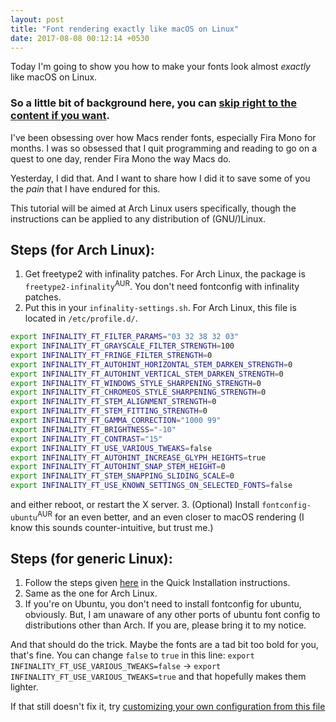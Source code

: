 ```yaml
---
layout: post
title: "Font rendering exactly like macOS on Linux"
date: 2017-08-08 00:12:14 +0530
---
```


Today I'm going to show you how to make your fonts look almost *exactly* like macOS on Linux.

### So a little bit of background here, you can [skip right to the content if you want]().

I've been obsessing over how Macs render fonts, especially Fira Mono for months. I was so obsessed that I quit programming and reading to go on a quest to one day, render Fira Mono the way Macs do.

Yesterday, I did that. And I want to share how I did it to save some of you the *pain* that I have endured for this.

This tutorial will be aimed at Arch Linux users specifically, though the instructions can be applied to any distribution of (GNU/)Linux.


## Steps (for Arch Linux):

1. Get freetype2 with infinality patches. For Arch Linux, the package is `freetype2-infinality`<sup>AUR</sup>. You don't need fontconfig with infinality patches.
2. Put this in your `infinality-settings.sh`. For Arch Linux, this file is located in `/etc/profile.d/`.
```sh
export INFINALITY_FT_FILTER_PARAMS="03 32 38 32 03"
export INFINALITY_FT_GRAYSCALE_FILTER_STRENGTH=100
export INFINALITY_FT_FRINGE_FILTER_STRENGTH=0
export INFINALITY_FT_AUTOHINT_HORIZONTAL_STEM_DARKEN_STRENGTH=0
export INFINALITY_FT_AUTOHINT_VERTICAL_STEM_DARKEN_STRENGTH=0
export INFINALITY_FT_WINDOWS_STYLE_SHARPENING_STRENGTH=0
export INFINALITY_FT_CHROMEOS_STYLE_SHARPENING_STRENGTH=0
export INFINALITY_FT_STEM_ALIGNMENT_STRENGTH=0
export INFINALITY_FT_STEM_FITTING_STRENGTH=0
export INFINALITY_FT_GAMMA_CORRECTION="1000 99"
export INFINALITY_FT_BRIGHTNESS="-10"
export INFINALITY_FT_CONTRAST="15"
export INFINALITY_FT_USE_VARIOUS_TWEAKS=false
export INFINALITY_FT_AUTOHINT_INCREASE_GLYPH_HEIGHTS=true
export INFINALITY_FT_AUTOHINT_SNAP_STEM_HEIGHT=0
export INFINALITY_FT_STEM_SNAPPING_SLIDING_SCALE=0
export INFINALITY_FT_USE_KNOWN_SETTINGS_ON_SELECTED_FONTS=false
```
and either reboot, or restart the X server.
3. (Optional) Install `fontconfig-ubuntu`<sup>AUR</sup> for an even better, and an even closer to macOS rendering (I know this sounds counter-intuitive, but trust me.)

## Steps (for generic Linux):
1. Follow the steps given [here](https://github.com/bohoomil/fontconfig-ultimate) in the Quick Installation instructions.
2. Same as the one for Arch Linux.
3. If you're on Ubuntu, you don't need to install fontconfig for ubuntu, obviously. But, I am unaware of any other ports of ubuntu font config to distributions other than Arch. If you are, please bring it to my notice.


And that should do the trick. Maybe the fonts are a tad bit too bold for you, that's fine. You can change `false` to `true` in this line:
`export INFINALITY_FT_USE_VARIOUS_TWEAKS=false` -> `export INFINALITY_FT_USE_VARIOUS_TWEAKS=true`
and that hopefully makes them lighter.

If that still doesn't fix it, try [customizing your own configuration from this file](https://github.com/bohoomil/fontconfig-ultimate/blob/master/freetype/generic_settings/infinality-settings.sh)



